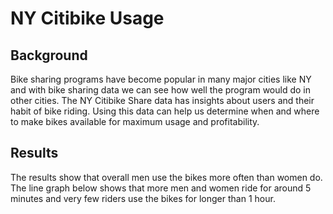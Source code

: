# NY Citibike Usage

## Background

Bike sharing programs have become popular in many major cities like NY and with bike sharing data we can see how well the program would do in other cities. The NY Citibike Share data has insights about users and their habit of bike riding. Using this data can help us determine when and where to make bikes available for maximum usage and profitability.

## Results

The results show that overall men use the bikes more often than women do. The line graph below shows that more men and women ride for around 5 minutes and very few riders use the bikes for longer than 1 hour.

